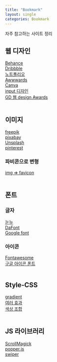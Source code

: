 ```yaml
---
title: "Bookmark"
layout: single
categories: Bookmark
---
```


자주 참고하는 사이트 정리

## 웹 디자인
[Behance](https://www.behance.net/) <br />
[Dribbble](https://dribbble.com/) <br />
[노트폴리오](https://notefolio.net/) <br />
[Awwwards](https://www.awwwards.com/) <br />
[Canva](https://www.canva.com/ko_kr/) <br />
[input 디자인](https://freebiesupply.com/blog/css-inputs/) <br />
[GD 웹 design Awards](https://www.gdweb.co.kr/main/) <br /><br />

## 이미지
[freepik](https://kr.freepik.com/)  <br />
[pixabay](https://pixabay.com/ko/)  <br />
[Unsplash](https://unsplash.com/) <br />
[pinterest](https://www.pinterest.co.kr/)
### <span class="fs-18">파비콘으로 변형</span>
[img => favicon](https://www.icoconverter.com/) <br /><br />

## 폰트
### 글자
[눈누](https://noonnu.cc/) <br />
[DaFont](https://www.dafont.com/) <br />
[Google font](https://www.dafont.com/) <br />

### 아이콘
[Fontawesome](https://fontawesome.com/ ) <br />
[구글 아이콘 폰트](https://fonts.google.com/icons?selected=Material+Icons) <br /><br />

## Style-CSS
[gradient](https://cssgradient.io/) <br />
[여러 효과](https://html-css-js.com/css/generator/box-shadow/) <br />
[색상 조합](https://color.adobe.com/ko/create/color-wheel) <br /><br />

## JS 라이브러리
[ScrollMagick](https://scrollmagic.io/) <br />
[popper.js](https://popper.js.org/) <br />
[swiper](https://swiperjs.com/get-started) <br /><br />
